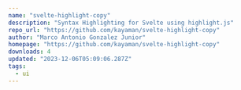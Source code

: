 ```yaml
---
name: "svelte-highlight-copy"
description: "Syntax Highlighting for Svelte using highlight.js"
repo_url: "https://github.com/kayaman/svelte-highlight-copy"
author: "Marco Antonio Gonzalez Junior"
homepage: "https://github.com/kayaman/svelte-highlight-copy"
downloads: 4
updated: "2023-12-06T05:09:06.287Z"
tags: 
  - ui
---
```


